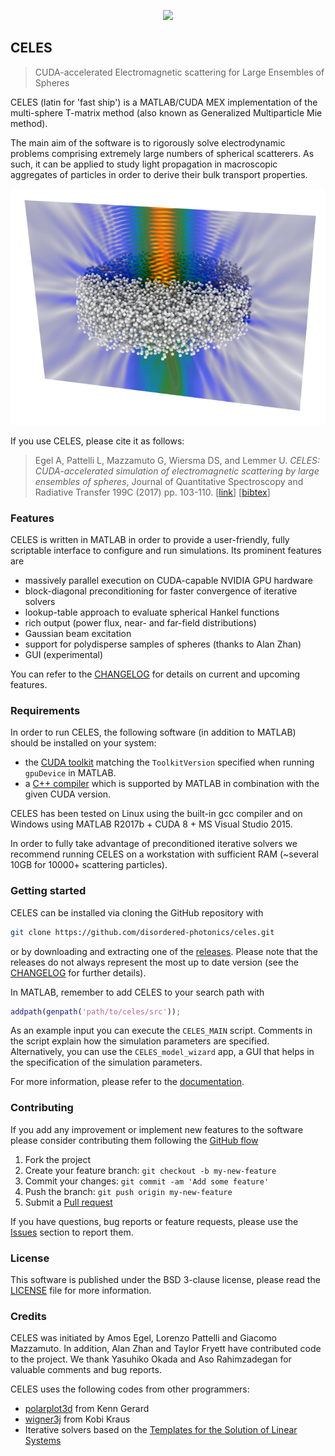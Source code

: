 <p align="center">
<img src="https://disordered-photonics.github.io/celes/readme_logo.svg", height="150">
</p>

## CELES
> CUDA-accelerated Electromagnetic scattering for Large Ensembles of Spheres

CELES (latin for 'fast ship') is a MATLAB/CUDA MEX implementation of the multi-sphere T-matrix method (also known as Generalized Multiparticle Mie method).

The main aim of the software is to rigorously solve electrodynamic problems comprising extremely large numbers of spherical scatterers. As such, it can be applied to study light propagation in macroscopic aggregates of particles in order to derive their bulk transport properties.

![coverimage](doc/images/coverimage.png)

If you use CELES, please cite it as follows:

> Egel A, Pattelli L, Mazzamuto G, Wiersma DS, and Lemmer U.
_CELES: CUDA-accelerated simulation of electromagnetic scattering by large ensembles of spheres_,
Journal of Quantitative Spectroscopy and Radiative Transfer 199C (2017) pp. 103-110. [[link](https://doi.org/10.1016/j.jqsrt.2017.05.010)] [[bibtex](doc/celes.bib)]

### Features
CELES is written in MATLAB in order to provide a user-friendly, fully scriptable interface to configure and run simulations. Its prominent features are

* massively parallel execution on CUDA-capable NVIDIA GPU hardware
* block-diagonal preconditioning for faster convergence of iterative solvers
* lookup-table approach to evaluate spherical Hankel functions
* rich output (power flux, near- and far-field distributions)
* Gaussian beam excitation
* support for polydisperse samples of spheres (thanks to Alan Zhan)
* GUI (experimental)

You can refer to the [CHANGELOG](CHANGELOG.md) for details on current and upcoming features.

### Requirements
In order to run CELES, the following software (in addition to MATLAB) should be installed on your system:
* the [CUDA toolkit](https://developer.nvidia.com/cuda-downloads) matching the `ToolkitVersion` specified when running `gpuDevice` in MATLAB.
* a [C++ compiler](https://it.mathworks.com/support/compilers.html) which is supported by MATLAB in combination with the given CUDA version.



CELES has been tested on Linux using the built-in gcc compiler and on Windows using MATLAB R2017b + CUDA 8 + MS Visual Studio 2015.

In order to fully take advantage of preconditioned iterative solvers we recommend running CELES on a workstation with sufficient RAM (~several 10GB for 10000+ scattering particles).

### Getting started
CELES can be installed via cloning the GitHub repository with
```bash
git clone https://github.com/disordered-photonics/celes.git
```
or by downloading and extracting one of the [releases](https://github.com/disordered-photonics/celes/releases). Please note that the releases do not always represent the most up to date version (see the [CHANGELOG](CHANGELOG.md) for further details).

In MATLAB, remember to add CELES to your search path with
```matlab
addpath(genpath('path/to/celes/src'));
```

As an example input you can execute the `CELES_MAIN` script. Comments in the script explain how the simulation parameters are specified. Alternatively, you can use the `CELES_model_wizard` app, a GUI that helps in the specification of the simulation parameters.

For more information, please refer to the
[documentation](https://disordered-photonics.github.io/celes/).

### Contributing
If you add any improvement or implement new features to the software please consider contributing them following the [GitHub flow](https://guides.github.com/introduction/flow/)

1. Fork the project
2. Create your feature branch: `git checkout -b my-new-feature`
3. Commit your changes: `git commit -am 'Add some feature'`
4. Push the branch: `git push origin my-new-feature`
5. Submit a [Pull request](https://github.com/disordered-photonics/celes/pulls)

If you have questions, bug reports or feature requests, please use the [Issues](https://github.com/disordered-photonics/celes/issues) section to report them.

### License
This software is published under the BSD 3-clause license, please read the [LICENSE](LICENSE) file for more information.

### Credits
CELES was initiated by Amos Egel, Lorenzo Pattelli and Giacomo Mazzamuto. In addition, Alan Zhan and Taylor Fryett have contributed code to the project. 
We thank Yasuhiko Okada and Aso Rahimzadegan for valuable comments and bug reports.

CELES uses the following codes from other programmers:
* [polarplot3d](https://it.mathworks.com/matlabcentral/fileexchange/13200-3d-polar-plot/content/polarplot3d.m) from Kenn Gerard
* [wigner3j](https://it.mathworks.com/matlabcentral/fileexchange/20619-wigner3j-symbol) from Kobi Kraus
* Iterative solvers based on the [Templates for the Solution of Linear Systems](http://it.mathworks.com/matlabcentral/fileexchange/2158-templates-for-the-solution-of-linear-systems)

